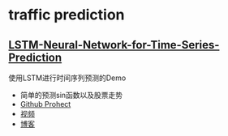 # traffic prediction

## [LSTM-Neural-Network-for-Time-Series-Prediction](./LSTM-for-Time-Series)
使用LSTM进行时间序列预测的Demo

- 简单的预测sin函数以及股票走势
- [Github Prohect](https://github.com/jaungiers/LSTM-Neural-Network-for-Time-Series-Prediction)
- [视频](https://www.youtube.com/watch?v=2np77NOdnwk)
- [博客](http://www.jakob-aungiers.com/articles/a/LSTM-Neural-Network-for-Time-Series-Prediction)
